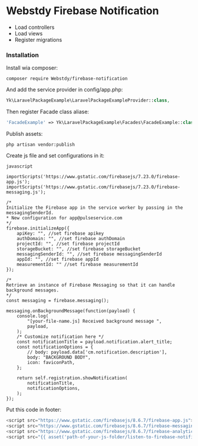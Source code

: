 # Webstdy Firebase Notification

- Load controllers
- Load views
- Register migrations

### Installation

Install wia composer:

```
composer require Webstdy/firebase-notification
```

And add the service provider in config/app.php:

```php
Yk\LaravelPackageExample\LaravelPackageExampleProvider::class,
```

Then register Facade class aliase:

```php
'FacadeExample' => Yk\LaravelPackageExample\Facades\FacadeExample::class,
```

Publish assets:

```
php artisan vendor:publish
```

Create js file and set configurations in it:

```
javascript 

importScripts('https://www.gstatic.com/firebasejs/7.23.0/firebase-app.js');
importScripts('https://www.gstatic.com/firebasejs/7.23.0/firebase-messaging.js');

/*
Initialize the Firebase app in the service worker by passing in the messagingSenderId.
* New configuration for app@pulseservice.com
*/
firebase.initializeApp({
    apiKey: "", //set firebase apikey
    authDomain: "", //set firebase authDomain
    projectId: "", //set firebase projectId
    storageBucket: "", //set firebase storageBucket
    messagingSenderId: "", //set firebase messagingSenderId
    appId: "", //set firebase appId
    measurementId: "" //set firebase measurementId
});

/*
Retrieve an instance of Firebase Messaging so that it can handle background messages.
*/
const messaging = firebase.messaging();

messaging.onBackgroundMessage(function(payload) {
    console.log(
        "[your-file-name.js] Received background message ",
        payload,
    );
    /* Customize notification here */
    const notificationTitle = payload.notification.alert_title;
    const notificationOptions = {
        // body: payload.data['cm.notification.description'],
        body: "BACKGROUND BODY",
        icon: faviconPath,
    };

    return self.registration.showNotification(
        notificationTitle,
        notificationOptions,
    );
});
```

Put this code in footer:
```javascript
<script src="https://www.gstatic.com/firebasejs/8.6.7/firebase-app.js"></script>
<script src="https://www.gstatic.com/firebasejs/8.6.7/firebase-messaging.js"></script>
<script src="https://www.gstatic.com/firebasejs/8.6.7/firebase-analytics.js"></script>
<script src="{{ asset('path-of-your-js-folder/listen-to-firebase-notification.js') }}"></script>
```


